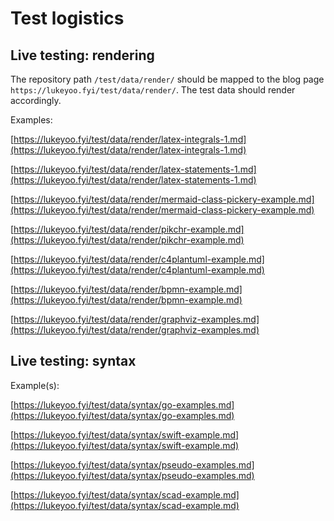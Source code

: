 # Test logistics

## Live testing: rendering

The repository path `/test/data/render/` should be mapped to the blog page 
`https://lukeyoo.fyi/test/data/render/`. 
The test data should render accordingly.

Examples:

[https://lukeyoo.fyi/test/data/render/latex-integrals-1.md](https://lukeyoo.fyi/test/data/render/latex-integrals-1.md)

[https://lukeyoo.fyi/test/data/render/latex-statements-1.md](https://lukeyoo.fyi/test/data/render/latex-statements-1.md)

[https://lukeyoo.fyi/test/data/render/mermaid-class-pickery-example.md](https://lukeyoo.fyi/test/data/render/mermaid-class-pickery-example.md)

[https://lukeyoo.fyi/test/data/render/pikchr-example.md](https://lukeyoo.fyi/test/data/render/pikchr-example.md)

[https://lukeyoo.fyi/test/data/render/c4plantuml-example.md](https://lukeyoo.fyi/test/data/render/c4plantuml-example.md)

[https://lukeyoo.fyi/test/data/render/bpmn-example.md](https://lukeyoo.fyi/test/data/render/bpmn-example.md)

[https://lukeyoo.fyi/test/data/render/graphviz-examples.md](https://lukeyoo.fyi/test/data/render/graphviz-examples.md)

## Live testing: syntax

Example(s):

[https://lukeyoo.fyi/test/data/syntax/go-examples.md](https://lukeyoo.fyi/test/data/syntax/go-examples.md)

[https://lukeyoo.fyi/test/data/syntax/swift-example.md](https://lukeyoo.fyi/test/data/syntax/swift-example.md)

[https://lukeyoo.fyi/test/data/syntax/pseudo-examples.md](https://lukeyoo.fyi/test/data/syntax/pseudo-examples.md)

[https://lukeyoo.fyi/test/data/syntax/scad-example.md](https://lukeyoo.fyi/test/data/syntax/scad-example.md)
